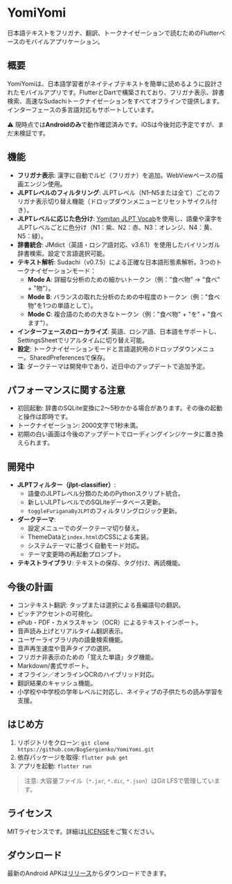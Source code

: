 # YomiYomi

日本語テキストをフリガナ、翻訳、トークナイゼーションで読むためのFlutterベースのモバイルアプリケーション。

## 概要

YomiYomiは、日本語学習者がネイティブテキストを簡単に読めるように設計されたモバイルアプリです。FlutterとDartで構築されており、フリガナ表示、辞書検索、高速なSudachiトークナイゼーションをすべてオフラインで提供します。インターフェースの多言語対応もサポートしています。

⚠️ 現時点では**Androidのみ**で動作確認済みです。iOSは今後対応予定ですが、まだ未検証です。

## 機能

- **フリガナ表示**: 漢字に自動でルビ（フリガナ）を追加。WebViewベースの描画エンジン使用。
- **JLPTレベルのフィルタリング**: JLPTレベル（N1–N5または全て）ごとのフリガナ表示切り替え機能（ドロップダウンメニューとリセットサイクル付き）。
- **JLPTレベルに応じた色分け**: [Yomitan JLPT Vocab](https://github.com/stephenmk/yomitan-jlpt-vocab)を使用し、語彙や漢字をJLPTレベルごとに色分け（N1：紫、N2：赤、N3：オレンジ、N4：黄、N5：緑）。
- **辞書統合**: JMdict（英語・ロシア語対応、v3.6.1）を使用したバイリンガル辞書検索。設定で言語選択可能。
- **テキスト解析**: Sudachi（v0.7.5）による正確な日本語形態素解析。3つのトークナイゼーションモード：
  - **Mode A**: 詳細な分析のための細かいトークン（例："食べ物" → "食べ" + "物"）。
  - **Mode B**: バランスの取れた分析のための中程度のトークン（例："食べ物"を1つの単語として）。
  - **Mode C**: 複合語のための大きなトークン（例："食べ物" + "を" + "食べます"）。
- **インターフェースのローカライズ**: 英語、ロシア語、日本語をサポートし、SettingsSheetでリアルタイムに切り替え可能。
- **設定**: トークナイゼーションモードと言語選択用のドロップダウンメニュー。SharedPreferencesで保存。
- **注**: ダークテーマは開発中であり、近日中のアップデートで追加予定。

## パフォーマンスに関する注意

- 初回起動: 辞書のSQLite変換に2～5秒かかる場合があります。その後の起動と操作は即時です。
- トークナイゼーション: 2000文字で1秒未満。
- 初期の白い画面は今後のアップデートでローディングインジケータに置き換えられます。

## 開発中

- **JLPTフィルター（jlpt-classifier）**:
  - 語彙のJLPTレベル分類のためのPythonスクリプト統合。
  - 新しいJLPTレベルでのSQLiteデータベース更新。
  - `toggleFuriganaByJLPT`のフィルタリングロジック更新。
- **ダークテーマ**:
  - 設定メニューでのダークテーマ切り替え。
  - ThemeDataと`index.html`のCSSによる実装。
  - システムテーマに基づく自動モード対応。
  - テーマ変更時の再起動プロンプト。
- **テキストライブラリ**: テキストの保存、タグ付け、再読機能。

## 今後の計画

- コンテキスト翻訳: タップまたは選択による長編語句の翻訳。
- ピッチアクセントの可視化。
- ePub・PDF・カメラスキャン（OCR）によるテキストインポート。
- 音声読み上げとリアルタイム翻訳表示。
- ユーザーライブラリ内の語彙検索機能。
- 音声再生速度や音声タイプの選択。
- フリガナ非表示のための「覚えた単語」タグ機能。
- Markdown/書式サポート。
- オフライン／オンラインOCRのハイブリッド対応。
- 翻訳結果のキャッシュ機能。
- 小学校や中学校の学年レベルに対応し、ネイティブの子供たちの読み学習を支援。

## はじめ方

1. リポジトリをクローン: `git clone https://github.com/BogSergienko/YomiYomi.git`
2. 依存パッケージを取得: `flutter pub get`
3. アプリを起動: `flutter run`

> 注意: 大容量ファイル（`*.jar`, `*.dic`, `*.json`）はGit LFSで管理しています。

## ライセンス

MITライセンスです。詳細は[LICENSE](LICENSE)をご覧ください。

## ダウンロード

最新のAndroid APKは[リリース](https://github.com/BogSergienko/YomiYomi/releases)からダウンロードできます。